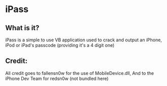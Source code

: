 iPass
=====

What is it?
-----------

iPass is a simple to use VB application used to crack and output an iPhone, iPod or iPad's passcode (providing it's a 4 digit one)

Credit:
-------

All credit goes to fallensn0w for the use of MobileDevice.dll, And to the iPhone Dev Team for redsn0w (not bundled here)
